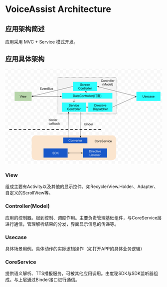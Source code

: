 # VoiceAssist Architecture

## 应用架构简述
应用采用 MVC + Service 模式开发。

## 应用具体架构

![Architecture diagram](img/architecture/main_architecture_diagram.png "语音助手总体架构")

### View
组成主要有Activity以及其他的显示控件，如RecyclerView.Holder、Adapter、自定义的ScrollView等。

### Controller(Model) 
应用的控制器。起到控制、调度作用。主要负责管理基础组件，与CoreService层进行通信，管理解析结果的分发，界面显示信息的传递等。

### Usecase
具体场景用例。具体动作的实际逻辑操作（如打开APP的具体业务逻辑）

### CoreService
提供语义解析、TTS播报服务，可被其他应用调用。由度秘SDK与SDK监听器组成。与上层通过Binder接口进行通信。





